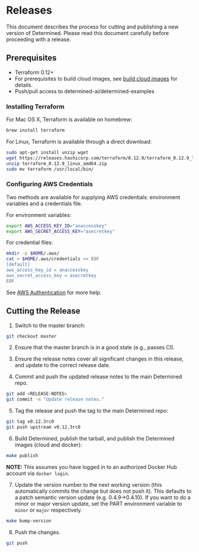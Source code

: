 # Releases

This document describes the process for cutting and publishing a new version
of Determined. Please read this document carefully before proceeding with a release.

## Prerequisites

- Terraform 0.12+
- For prerequisites to build cloud images, see [build cloud images](cloud/README.md#Prerequisites) for details.
- Push/pull access to determined-ai/determined-examples

### Installing Terraform

For Mac OS X, Terraform is available on homebrew:

```bash
brew install terraform
```

For Linux, Terraform is available through a direct download:

```bash
sudo apt-get install unzip wget
wget https://releases.hashicorp.com/terraform/0.12.9/terraform_0.12.9_linux_amd64.zip
unzip terraform_0.12.9_linux_amd64.zip
sudo mv terraform /usr/local/bin/
```

### Configuring AWS Credentials

Two methods are available for supplying AWS credentials: environment variables and a credentials file.

For environment variables:

```bash
export AWS_ACCESS_KEY_ID="anaccesskey"
export AWS_SECRET_ACCESS_KEY="asecretkey"
```

For credential files:

```bash
mkdir -p $HOME/.aws/
cat > $HOME/.aws/credentials << EOF
[default]
aws_access_key_id = anaccesskey
aws_secret_access_key = asecretkey
EOF
```

See [AWS Authentication](https://www.terraform.io/docs/providers/aws/index.html#authentication) for more help.

## Cutting the Release

1. Switch to the master branch:

```bash
git checkout master
```

2. Ensure that the master branch is in a good state (e.g., passes CI).

3. Ensure the release notes cover all significant changes in this release, and update to the correct release date.

4. Commit and push the updated release notes to the main Determined repo.

```bash
git add <RELEASE-NOTES>
git commit -m "Update release notes."
```

5. Tag the release and push the tag to the main Determined repo:

```bash
git tag v0.12.3rc0
git push upstream v0.12.3rc0
```

6. Build Determined, publish the tarball, and publish the Determined images (cloud and docker):

```bash
make publish
```

**NOTE:** This assumes you have logged in to an authorized Docker Hub
account via `docker login`.

7. Update the version number to the next working version (this automatically commits the change but does not push it). This defaults to a patch semantic version update (e.g. 0.4.9->0.4.10). If you want to do a minor or major version update, set the PART environment variable to `minor` or `major` respectively.

```bash
make bump-version
```

8. Push the changes.

```bash
git push
```
